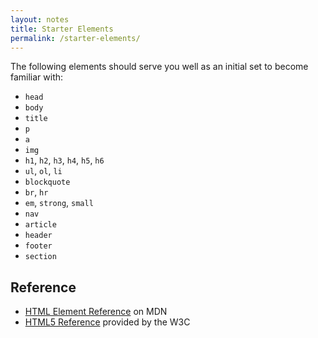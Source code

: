 ```yaml
---
layout: notes
title: Starter Elements
permalink: /starter-elements/
---
```


The following elements should serve you well as an initial set to become familiar with:

* `head`
* `body`
* `title`
* `p`
* `a`
* `img`
* `h1`, `h2`, `h3`, `h4`, `h5`, `h6`
* `ul`, `ol`, `li`
* `blockquote`
* `br`, `hr`
* `em`, `strong`, `small`
* `nav`
* `article`
* `header`
* `footer`
* `section`

Reference
---------

* [HTML Element Reference](https://developer.mozilla.org/en-US/docs/Web/HTML/Element) on MDN
* [HTML5 Reference](http://dev.w3.org/html5/html-author/) provided by the W3C